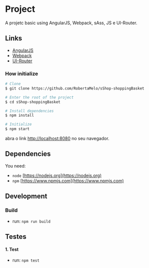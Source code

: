 # Project

A projetc basic using AngularJS, Webpack, sAss, JS e UI-Router.

## Links

* [AngularJS](https://angularjs.org/)
* [Webpack](https://webpack.js.org/)
* [UI-Router](https://ui-router.github.io/)

### How initialize

```bash
# Clone
$ git clone https://github.com/RobertaMelo/sShop-shoppingBasket

# Enter the root of the project
$ cd sShop-shoppingBasket

# Install dependencies
$ npm install

# Initialize
$ npm start
```

abra o link [http://localhost:8080](http://localhost:8080) no seu navegador.


## Dependencies

You need:
* `node` [https://nodejs.org](https://nodejs.org)
* `npm`  [https://www.npmjs.com](https://www.npmjs.com)


## Development

### Build

* run: `npm run build`

## Testes

#### 1. Test

* run: `npm test`

